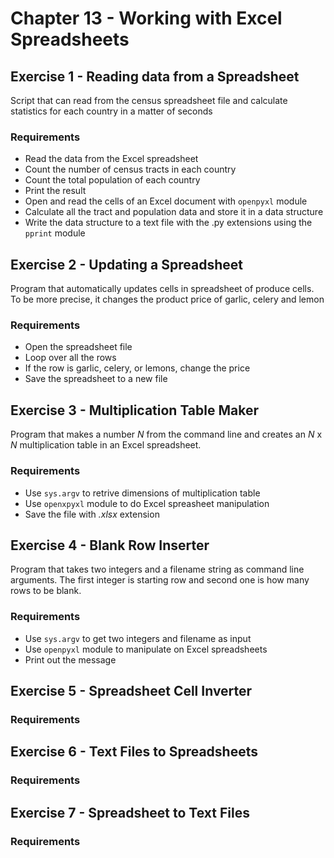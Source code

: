 # Chapter 13 - Working with Excel Spreadsheets

## Exercise 1 - Reading data from a Spreadsheet

Script that can read from the census spreadsheet file and calculate statistics for each country in a matter of seconds

### Requirements
- Read the data from the Excel spreadsheet
- Count the number of census tracts in each country
- Count the total population of each country
- Print the result
- Open and read the cells of an Excel document with `openpyxl` module
- Calculate all the tract and population data and store it in a data structure
- Write the data structure to a text file with the .py extensions using the `pprint` module

## Exercise 2 - Updating a Spreadsheet

Program that automatically updates cells in spreadsheet of produce cells. To be more precise, it changes the product price of garlic, celery and lemon

### Requirements
- Open the spreadsheet file
- Loop over all the rows
- If the row is garlic, celery, or lemons, change the price
- Save the spreadsheet to a new file

## Exercise 3 - Multiplication Table Maker

Program that makes a number _N_ from the command line and creates an _N_ x _N_ multiplication table in an Excel spreadsheet.

### Requirements
- Use `sys.argv` to retrive dimensions of multiplication table
- Use `openxpyxl` module to do Excel spreasheet manipulation
- Save the file with _.xlsx_ extension

## Exercise 4 - Blank Row Inserter

Program that takes two integers and a filename string as command line arguments. The first integer is starting row and second one is how many rows to be blank.

### Requirements
- Use `sys.argv` to get two integers and filename as input
- Use `openpyxl` module to manipulate on Excel spreadsheets
- Print out the message

## Exercise 5 - Spreadsheet Cell Inverter

### Requirements

## Exercise 6 - Text Files to Spreadsheets

### Requirements

## Exercise 7 - Spreadsheet to Text Files

### Requirements